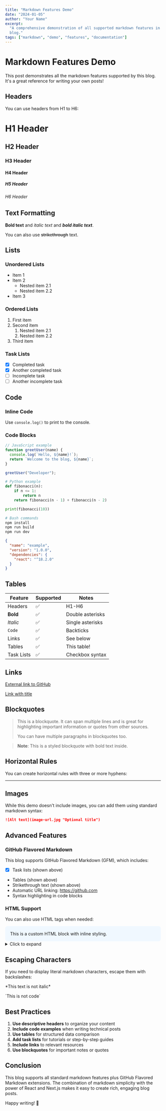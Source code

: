 ```yaml
---
title: "Markdown Features Demo"
date: "2024-01-05"
author: "Your Name"
excerpt:
  "A comprehensive demonstration of all supported markdown features in this
  blog."
tags: ["markdown", "demo", "features", "documentation"]
---
```


# Markdown Features Demo

This post demonstrates all the markdown features supported by this blog. It's a
great reference for writing your own posts!

## Headers

You can use headers from H1 to H6:

# H1 Header

## H2 Header

### H3 Header

#### H4 Header

##### H5 Header

###### H6 Header

## Text Formatting

**Bold text** and _italic text_ and **_bold italic text_**.

You can also use ~~strikethrough~~ text.

## Lists

### Unordered Lists

- Item 1
- Item 2
  - Nested item 2.1
  - Nested item 2.2
- Item 3

### Ordered Lists

1. First item
2. Second item
   1. Nested item 2.1
   2. Nested item 2.2
3. Third item

### Task Lists

- [x] Completed task
- [x] Another completed task
- [ ] Incomplete task
- [ ] Another incomplete task

## Code

### Inline Code

Use `console.log()` to print to the console.

### Code Blocks

```javascript
// JavaScript example
function greetUser(name) {
  console.log(`Hello, ${name}!`);
  return `Welcome to the blog, ${name}`;
}

greetUser("Developer");
```

```python
# Python example
def fibonacci(n):
    if n <= 1:
        return n
    return fibonacci(n - 1) + fibonacci(n - 2)

print(fibonacci(10))
```

```bash
# Bash commands
npm install
npm run build
npm run dev
```

```json
{
  "name": "example",
  "version": "1.0.0",
  "dependencies": {
    "react": "^18.2.0"
  }
}
```

## Tables

| Feature    | Supported | Notes            |
| ---------- | --------- | ---------------- |
| Headers    | ✅        | H1-H6            |
| **Bold**   | ✅        | Double asterisks |
| _Italic_   | ✅        | Single asterisks |
| `Code`     | ✅        | Backticks        |
| Links      | ✅        | See below        |
| Tables     | ✅        | This table!      |
| Task Lists | ✅        | Checkbox syntax  |

## Links

[External link to GitHub](https://github.com)

[Link with title](https://example.com "Example Website")

## Blockquotes

> This is a blockquote. It can span multiple lines and is great for highlighting
> important information or quotes from other sources.
>
> You can have multiple paragraphs in blockquotes too.

> **Note**: This is a styled blockquote with bold text inside.

## Horizontal Rules

You can create horizontal rules with three or more hyphens:

---

## Images

While this demo doesn't include images, you can add them using standard markdown
syntax:

```markdown
![Alt text](image-url.jpg "Optional title")
```

## Advanced Features

### GitHub Flavored Markdown

This blog supports GitHub Flavored Markdown (GFM), which includes:

- [x] Task lists (shown above)
- Tables (shown above)
- Strikethrough text (shown above)
- Automatic URL linking: https://github.com
- Syntax highlighting in code blocks

### HTML Support

You can also use HTML tags when needed:

<div style="background: #f0f8ff; padding: 1rem; border-radius: 8px;">
This is a custom HTML block with inline styling.
</div>

<details>
<summary>Click to expand</summary>

This content is hidden by default and can be expanded by clicking the summary.

</details>

## Escaping Characters

If you need to display literal markdown characters, escape them with
backslashes:

\*This text is not italic\*

\`This is not code\`

## Best Practices

1. **Use descriptive headers** to organize your content
2. **Include code examples** when writing technical posts
3. **Use tables** for structured data comparison
4. **Add task lists** for tutorials or step-by-step guides
5. **Include links** to relevant resources
6. **Use blockquotes** for important notes or quotes

## Conclusion

This blog supports all standard markdown features plus GitHub Flavored Markdown
extensions. The combination of markdown simplicity with the power of React and
Next.js makes it easy to create rich, engaging blog posts.

Happy writing! 🚀

